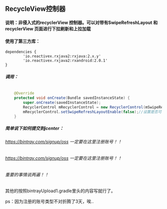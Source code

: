 ## RecycleView控制器
#### 说明：非侵入式的recyclerView 控制器。可以对带有SwipeRefreshLayout 和 recyclerView 页面进行下拉刷新和上拉加载<br />
#### 使用了第三方库：
```
dependencies {
		'io.reactivex.rxjava2:rxjava:2.x.y'
		'io.reactivex.rxjava2:rxandroid:2.0.1'
}
```
##### 调用：
```java

    @Override
    protected void onCreate(Bundle savedInstanceState) {
        super.onCreate(savedInstanceState);
        RecyclerControl mRecyclerControl = new RecyclerControl(mSwipeRefreshLayout, mLinearLayoutManager, this);
        mRecyclerControl.setSwipeRefreshLayoutEnable(false);//设置是否可以手动下拉刷新和上拉加载
    }
```
##### 简单说下如何提交到jcenter：
###### https://bintray.com/signup/oss 一定要在这里注册账号！！
###### https://bintray.com/signup/oss 一定要在这里注册账号！！
###### 重要的事情说两遍！！
其他的按照bintrayUpload1.gradle里头的内容写就行了。

ps：因为注册的账号类型不对折腾了3天，唉..
